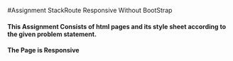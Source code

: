 #Assignment StackRoute Responsive Without BootStrap
#### This Assignment Consists of html pages and its style sheet according to the given problem statement.
#### The Page is Responsive
